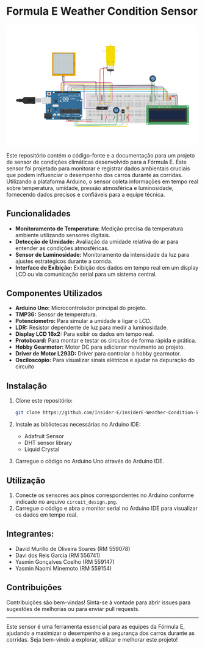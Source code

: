 # Formula E Weather Condition Sensor

<img src="https://github.com/Insider-E/InsiderE-Weather-Condition-Sensor/blob/main/Sprint1/circuit_design.png">

Este repositório contém o código-fonte e a documentação para um projeto de sensor de condições climáticas desenvolvido para a Fórmula E. Este sensor foi projetado para monitorar e registrar dados ambientais cruciais que podem influenciar o desempenho dos carros durante as corridas. Utilizando a plataforma Arduino, o sensor coleta informações em tempo real sobre temperatura, umidade, pressão atmosférica e luminosidade, fornecendo dados precisos e confiáveis para a equipe técnica.

## Funcionalidades

- **Monitoramento de Temperatura:** Medição precisa da temperatura ambiente utilizando sensores digitais.
- **Detecção de Umidade:** Avaliação da umidade relativa do ar para entender as condições atmosféricas.
- **Sensor de Luminosidade:** Monitoramento da intensidade da luz para ajustes estratégicos durante a corrida.
- **Interface de Exibição:** Exibição dos dados em tempo real em um display LCD ou via comunicação serial para um sistema central.

## Componentes Utilizados

- **Arduino Uno:** Microcontrolador principal do projeto.
- **TMP36:** Sensor de temperatura.
- **Potenciometro:** Para simular a umidade e ligar o LCD.
- **LDR:** Resistor dependente de luz para medir a luminosidade.
- **Display LCD 16x2:** Para exibir os dados em tempo real.
- **Protoboard:** Para montar e testar os circuitos de forma rápida e prática.
- **Hobby Gearmotor:** Motor DC para adicionar movimento ao projeto.
- **Driver de Motor L293D:** Driver para controlar o hobby gearmotor.
- **Osciloscópio:** Para visualizar sinais elétricos e ajudar na depuração do circuito

## Instalação

1. Clone este repositório:
   ```bash
   git clone https://github.com/Insider-E/InsiderE-Weather-Condition-Sensor
   ```
2. Instale as bibliotecas necessárias no Arduino IDE:
   - Adafruit Sensor
   - DHT sensor library
   - Liquid Crystal

3. Carregue o código no Arduino Uno através do Arduino IDE.

## Utilização

1. Conecte os sensores aos pinos correspondentes no Arduino conforme indicado no arquivo `circuit_design.png`.
2. Carregue o código e abra o monitor serial no Arduino IDE para visualizar os dados em tempo real.

## Integrantes:

- David Murillo de Oliveira Soares (RM 559078)
- Davi dos Reis Garcia (RM 556741)
- Yasmin Gonçalves Coelho (RM 559147)
- Yasmin Naomi Minemoto (RM 559154)


## Contribuições

Contribuições são bem-vindas! Sinta-se à vontade para abrir issues para sugestões de melhorias ou para enviar pull requests.

---

Este sensor é uma ferramenta essencial para as equipes da Fórmula E, ajudando a maximizar o desempenho e a segurança dos carros durante as corridas. Seja bem-vindo a explorar, utilizar e melhorar este projeto!
